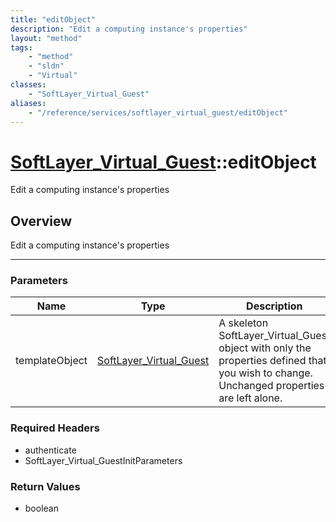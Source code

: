 ```yaml
---
title: "editObject"
description: "Edit a computing instance's properties"
layout: "method"
tags:
    - "method"
    - "sldn"
    - "Virtual"
classes:
    - "SoftLayer_Virtual_Guest"
aliases:
    - "/reference/services/softlayer_virtual_guest/editObject"
---
```

# [SoftLayer_Virtual_Guest](/reference/services/SoftLayer_Virtual_Guest)::editObject

Edit a computing instance's properties


## Overview 
Edit a computing instance's properties 

-----

### Parameters 
|Name | Type | Description |
| --- | --- | --- |
|templateObject| <a href='/reference/datatypes/SoftLayer_Virtual_Guest'>SoftLayer_Virtual_Guest </a>| A skeleton SoftLayer_Virtual_Guest object with only the properties defined that you wish to change. Unchanged properties are left alone.|


### Required Headers
* authenticate
* SoftLayer_Virtual_GuestInitParameters


### Return Values
* boolean




